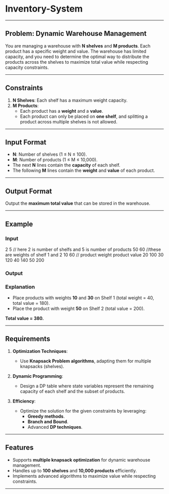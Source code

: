 # Inventory-System

---

## Problem: Dynamic Warehouse Management

You are managing a warehouse with **N shelves** and **M products**. Each product has a specific weight and value. The warehouse has limited capacity, and you need to determine the optimal way to distribute the products across the shelves to maximize total value while respecting capacity constraints.

---

## Constraints

1. **N Shelves**: Each shelf has a maximum weight capacity.
2. **M Products**: 
   - Each product has a **weight** and a **value**.
   - Each product can only be placed on **one shelf**, and splitting a product across multiple shelves is not allowed.

---

## Input Format

- **N**: Number of shelves (1 ≤ N ≤ 100).  
- **M**: Number of products (1 ≤ M ≤ 10,000).  
- The next **N** lines contain the **capacity** of each shelf.  
- The following **M** lines contain the **weight** and **value** of each product.

---

## Output Format

Output the **maximum total value** that can be stored in the warehouse.

---

## Example

### Input
2 5   // here 2 is number of shelfs and 5 is number of products
50 60 //these are weights of shelf 1 and 2
10 60 // product weight    product value
20 100 
30 120 
40 140 
50 200

### Output

### Explanation

- Place products with weights **10** and **30** on Shelf 1 (total weight = 40, total value = 180).  
- Place the product with weight **50** on Shelf 2 (total value = 200).  

**Total value = 380.**

---

## Requirements

1. **Optimization Techniques**:
   - Use **Knapsack Problem algorithms**, adapting them for multiple knapsacks (shelves).

2. **Dynamic Programming**:
   - Design a DP table where state variables represent the remaining capacity of each shelf and the subset of products.

3. **Efficiency**:
   - Optimize the solution for the given constraints by leveraging:
     - **Greedy methods**.
     - **Branch and Bound**.
     - Advanced **DP techniques**.

---

## Features

- Supports **multiple knapsack optimization** for dynamic warehouse management.
- Handles up to **100 shelves** and **10,000 products** efficiently.
- Implements advanced algorithms to maximize value while respecting constraints.

---


